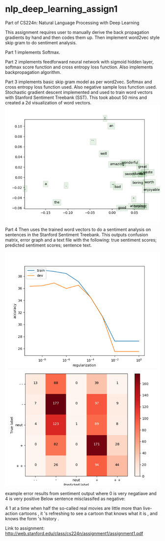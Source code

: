 # nlp_deep_learning_assign1
Part of CS224n: Natural Language Processing with Deep Learning

This assignment requires user to manually derive the back propagation gradients by hand and then codes them up.
Then implement word2vec style skip gram to do sentiment analysis.

Part 1 implements Softmax.
 
Part 2 implements feedforward neural network with sigmoid hidden layer, softmax
score function and cross entropy loss function. Also implements backpropagation algorithm.

Part 3 implements basic skip gram model as per word2vec. Softmax and cross entropy 
loss function used. Also negative sample loss function used. Stochastic gradient descent
implemented and used to train word vectors with Stanford Sentiment Treebank (SST). This took
about 50 mins and created a 2d visualization of word vectors.
![2d visualization output](/q3_word_vectors.png)

Part 4 Then uses the trained word vectors to do a sentiment analysis on sentences
 in the Stanford Sentiment Treebank. This outputs confusion matrix, error graph and a text file
 with the following: true sentiment scores; predicted sentiment scores; sentence text.

![Error on training and test with against Regulization Parameter](/q4_reg_v_acc.png)
![Confusion Matrix](/q4_dev_conf.png)

example error results from sentiment output where 0 is very negatiave and 4 is very positive
Below sentence misclassifed as negative:

4	1	at a time when half the so-called real movies are little more than live-action cartoons , it 's refreshing to see a cartoon that knows what it is , and knows the form 's history .

Link to assignment: http://web.stanford.edu/class/cs224n/assignment1/assignment1.pdf
